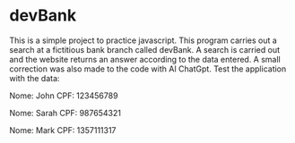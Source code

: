 # devBank

This is a simple project to practice javascript. This program carries out a search at a fictitious bank branch called devBank. A search is carried out and the website returns an answer according to the data entered. A small correction was also made to the code with AI ChatGpt.
Test the application with the data:

Nome: John
CPF: 123456789

Nome: Sarah
CPF: 987654321

Nome: Mark
CPF: 1357111317
